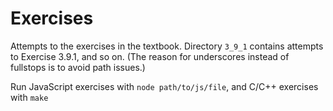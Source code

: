 # Exercises

Attempts to the exercises in the textbook. Directory `3_9_1` contains attempts to Exercise 3.9.1, and so on. (The reason for underscores instead of fullstops is to avoid path issues.)

Run JavaScript exercises with `node path/to/js/file`, and C/C++ exercises with `make`
